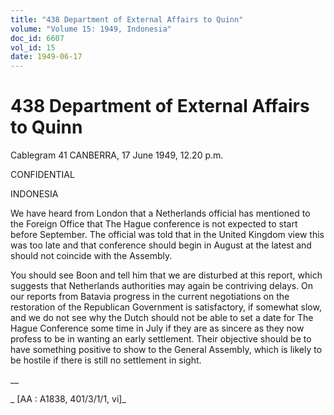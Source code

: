 ```yaml
---
title: "438 Department of External Affairs to Quinn"
volume: "Volume 15: 1949, Indonesia"
doc_id: 6607
vol_id: 15
date: 1949-06-17
---
```


# 438 Department of External Affairs to Quinn

Cablegram 41 CANBERRA, 17 June 1949, 12.20 p.m.

CONFIDENTIAL

INDONESIA

We have heard from London that a Netherlands official has mentioned to the Foreign Office that The Hague conference is not expected to start before September. The official was told that in the United Kingdom view this was too late and that conference should begin in August at the latest and should not coincide with the Assembly.

You should see Boon and tell him that we are disturbed at this report, which suggests that Netherlands authorities may again be contriving delays. On our reports from Batavia progress in the current negotiations on the restoration of the Republican Government is satisfactory, if somewhat slow, and we do not see why the Dutch should not be able to set a date for The Hague Conference some time in July if they are as sincere as they now profess to be in wanting an early settlement. Their objective should be to have something positive to show to the General Assembly, which is likely to be hostile if there is still no settlement in sight.

__

_ [AA : A1838, 401/3/1/1, vi]_
